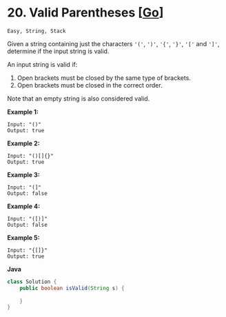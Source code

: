 # 20. Valid Parentheses [[Go](https://github.com/Apollo4634/LeetCode/blob/master/solution/string/ValidParentheses.java)]

```Easy, String, Stack```

Given a string containing just the characters `'('`, `')'`, `'{'`, `'}'`, `'['` and `']'`, determine if the input string is valid.

An input string is valid if:

1. Open brackets must be closed by the same type of brackets.
2. Open brackets must be closed in the correct order.

Note that an empty string is also considered valid.

**Example 1:**

```
Input: "()"
Output: true
```

**Example 2:**

```
Input: "()[]{}"
Output: true
```

**Example 3:**

```
Input: "(]"
Output: false
```

**Example 4:**

```
Input: "([)]"
Output: false
```

**Example 5:**

```
Input: "{[]}"
Output: true
```
**Java**
```java
class Solution {
    public boolean isValid(String s) {
        
    }
}
```
